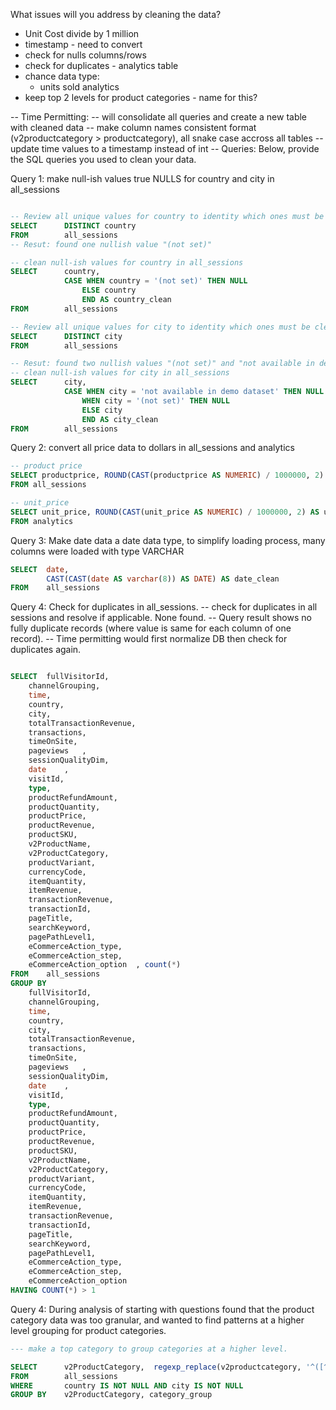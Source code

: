 What issues will you address by cleaning the data?

* Unit Cost divide by 1 million
* timestamp - need to convert
* check for nulls columns/rows 
* check for duplicates - analytics table
* chance data type: 
    * units sold analytics 
* keep top 2 levels for product categories - name for this? 

-- Time Permitting: 
	-- will consolidate all queries and create a new table with cleaned data 
	-- make column names consistent format (v2productcategory > productcategory), all snake case accross all tables
	-- update time values to a timestamp instead of int
	-- 
Queries:
Below, provide the SQL queries you used to clean your data.

Query 1: make null-ish values true NULLS for country and city in all_sessions

```sql

-- Review all unique values for country to identity which ones must be cleaned
SELECT		DISTINCT country
FROM 		all_sessions
-- Resut: found one nullish value "(not set)"

-- clean null-ish values for country in all_sessions
SELECT 		country,
			CASE WHEN country = '(not set)' THEN NULL
				ELSE country
				END AS country_clean
FROM 		all_sessions

-- Review all unique values for city to identity which ones must be cleaned
SELECT		DISTINCT city
FROM 		all_sessions

-- Resut: found two nullish values "(not set)" and "not available in demo dataset"
-- clean null-ish values for city in all_sessions
SELECT		city,
			CASE WHEN city = 'not available in demo dataset' THEN NULL
				WHEN city = '(not set)' THEN NULL
				ELSE city
				END AS city_clean
FROM 		all_sessions

```

Query 2: convert all price data to dollars in all_sessions and analytics

```sql
-- product price 
SELECT productprice, ROUND(CAST(productprice AS NUMERIC) / 1000000, 2) AS productprice_clean
FROM all_sessions

-- unit_price 
SELECT unit_price, ROUND(CAST(unit_price AS NUMERIC) / 1000000, 2) AS unitprice_clean
FROM analytics
```

Query 3: Make date data a date data type, to simplify loading process, many columns were loaded with type VARCHAR

```sql
SELECT 	date, 
		CAST(CAST(date AS varchar(8)) AS DATE) AS date_clean
FROM 	all_sessions
```

Query 4: Check for duplicates in all_sessions. 
-- check for duplicates in all sessions and resolve if applicable. None found. 
-- Query result shows no fully duplicate records (where value is same for each column of one record). 
-- Time permitting would first normalize DB then check for duplicates again. 
```sql

SELECT 	fullVisitorId, 
    channelGrouping, 
    time,
    country, 
    city, 
    totalTransactionRevenue, 
    transactions, 
    timeOnSite, 
    pageviews	, 
    sessionQualityDim, 
    date	, 
    visitId, 
    type, 
    productRefundAmount, 
    productQuantity, 
    productPrice, 
    productRevenue, 
    productSKU, 
    v2ProductName, 
    v2ProductCategory,
    productVariant, 
    currencyCode, 
    itemQuantity, 
    itemRevenue, 
    transactionRevenue,
    transactionId, 
    pageTitle, 
    searchKeyword, 
    pagePathLevel1,
    eCommerceAction_type,
    eCommerceAction_step,
    eCommerceAction_option	, count(*)
FROM 	all_sessions
GROUP BY   
	fullVisitorId, 
    channelGrouping, 
    time,
    country, 
    city, 
    totalTransactionRevenue, 
    transactions, 
    timeOnSite, 
    pageviews	, 
    sessionQualityDim, 
    date	, 
    visitId, 
    type, 
    productRefundAmount, 
    productQuantity, 
    productPrice, 
    productRevenue, 
    productSKU, 
    v2ProductName, 
    v2ProductCategory,
    productVariant, 
    currencyCode, 
    itemQuantity, 
    itemRevenue, 
    transactionRevenue,
    transactionId, 
    pageTitle, 
    searchKeyword, 
    pagePathLevel1,
    eCommerceAction_type,
    eCommerceAction_step,
    eCommerceAction_option
HAVING COUNT(*) > 1
```

Query 4: During analysis of starting with questions found that the product category data was too granular, and wanted to find patterns at a higher level grouping for product categories.  

```sql
--- make a top category to group categories at a higher level. 

SELECT 		v2ProductCategory,	regexp_replace(v2productcategory, '^([^/]*/[^/]*)/.*$', '\1') AS category_group,	 count(*)
FROM 		all_sessions
WHERE 		country IS NOT NULL AND city IS NOT NULL
GROUP BY 	v2ProductCategory, category_group


```